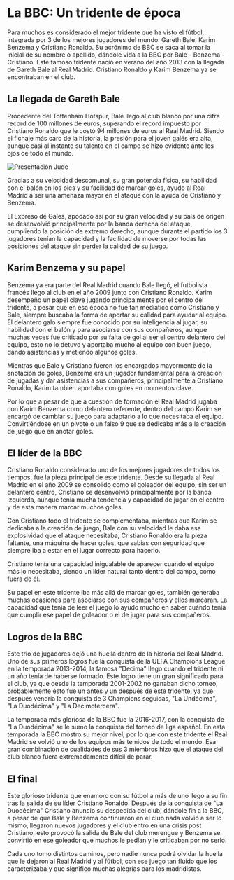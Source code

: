 # La BBC: Un tridente de época
Para muchos es considerado el mejor tridente que ha visto el fútbol, integrada por 3 de los mejores jugadores del mundo: Gareth Bale, Karim Benzema y Cristiano Ronaldo. Su acrónimo de BBC se saca al tomar la inicial de su nombre o apellido, dándole vida a la BBC por Bale - Benzema - Cristiano. Este famoso tridente nació en verano del año 2013 con la llegada de Gareth Bale al Real Madrid. Cristiano Ronaldo y Karim Benzema ya se encontraban en el club.

## La llegada de Gareth Bale
Procedente del Tottenham Hotspur, Bale llego al club blanco por una cifra record de 100 millones de euros, superando el record impuesto por Cristiano Ronaldo que le costó 94 millones de euros al Real Madrid. Siendo el fichaje más caro de la historia, la presión para el joven galés era alta, aunque casi al instante su talento en el campo se hizo evidente ante los ojos de todo el mundo.

![Presentación Jude]()

Gracias a su velocidad descomunal, su gran potencia física, su habilidad con el balón en los pies y su facilidad de marcar goles, ayudo al Real Madrid a ser una amenaza mayor en el ataque con la ayuda de Cristiano y Benzema.

El Expreso de Gales, apodado así por su gran velocidad y su país de origen se desenvolvió principalmente por la banda derecha del ataque, cumpliendo la posición de extremo derecho, aunque durante el partido los 3 jugadores tenían la capacidad y la facilidad de moverse por todas las posiciones del ataque sin perder la calidad de su juego.

## Karim Benzema y su papel
Benzema ya era parte del Real Madrid cuando Bale llegó, el futbolista francés llego al club en el año 2009 junto con Cristiano Ronaldo. Karim desempeño un papel clave jugando principalmente por el centro del tridente, a pesar que en esa época no fue tan mediático como Cristiano y Bale, siempre buscaba la forma de aportar su calidad para ayudar al equipo. El delantero galo siempre fue conocido por su inteligencia al jugar, su habilidad con el balón y para asociarse con sus compañeros, aunque muchas veces fue criticado por su falta de gol al ser el centro delantero del equipo, esto no lo detuvo y aportaba mucho al equipo con buen juego, dando asistencias y metiendo algunos goles.

Mientras que Bale y Cristiano fueron los encargados mayormente de la anotación de goles, Benzema era un jugador fundamental para la creación de jugadas y dar asistencias a sus compañeros, principalmente a Cristiano Ronaldo, Karim también aportaba con goles en momentos clave.

Por lo que a pesar de que a cuestión de formación el Real Madrid jugaba con Karim Benzema como delantero referente, dentro del campo Karim se encargó de cambiar su juego para adaptarlo a lo que necesitaba el equipo. Convirtiéndose en un pivote o un falso 9 que se dedicaba más a la creación de juego que en anotar goles.

## El líder de la BBC
Cristiano Ronaldo considerado uno de los mejores jugadores de todos los tiempos, fue la pieza principal de este tridente. Desde su llegada al Real Madrid en el año 2009 se consolido como el goleador del equipo, sin ser un delantero centro, Cristiano se desenvolvió principalmente por la banda izquierda, aunque tenía mucha tendencia y capacidad de jugar en el centro y de esta manera marcar muchos goles.

Con Cristiano todo el tridente se complementaba, mientras que Karim se dedicaba a la creación de juego, Bale con su velocidad le daba esa explosividad que el ataque necesitaba, Cristiano Ronaldo era la pieza faltante, una máquina de hacer goles, que sabias con seguridad que siempre iba a estar en el lugar correcto para hacerlo.

Cristiano tenía una capacidad inigualable de aparecer cuando el equipo más lo necesitaba, siendo un líder natural tanto dentro del campo, como fuera de él.

Su papel en este tridente iba más allá de marcar goles, también generaba muchas ocasiones para asociarse con sus compañeros y ellos marcaran. La capacidad que tenia de leer el juego lo ayudo mucho en saber cuándo tenía que cumplir ese papel de goleador o el de jugar para sus compañeros.

## Logros de la BBC
Este trio de jugadores dejó una huella dentro de la historia del Real Madrid. Uno de sus primeros logros fue la conquista de la UEFA Champions League en la temporada 2013-2014, la famosa "Decima" llego cuando el tridente ni un año tenía de haberse formado. Este logro tiene un gran significado para el club, ya que desde la temporada 2001-2002 no ganaban dicho torneo, probablemente esto fue un antes y un después de este tridente, ya que después vendría la conquista de 3 Champions seguidas, "La Undécima", "La Duodécima" y "La Decimotercera".

La temporada más gloriosa de la BBC fue la 2016-2017, con la conquista de "La Duodécima" se le sumo la conquista del torneo de liga español. En esta temporada la BBC mostro su mejor nivel, por lo que con este tridente el Real Madrid se volvió uno de los equipos más temidos de todo el mundo. Esa gran combinación de cualidades de sus 3 miembros hizo que el ataque del club blanco fuera extremadamente difícil de parar.

## El final
Este glorioso tridente que enamoro con su fútbol a más de uno llego a su fin tras la salida de su líder Cristiano Ronaldo. Después de la conquista de "La Duodécima" Cristiano anuncio su despedida del club, dándole fin a la BBC, a pesar de que Bale y Benzema continuaron en el club nada volvió a ser lo mismo, llegaron nuevos jugadores y el club entro en una crisis post Cristiano, esto provocó la salida de Bale del club merengue y Benzema se convirtió en ese goleador que muchos le pedían y le criticaban por no serlo.

Cada uno tomo distintos caminos, pero nadie nunca podrá olvidar la huella que le dejaron al Real Madrid y al fútbol, con ese juego tan fluido que los caracterizaba y que significo muchas alegrías para los madridistas.